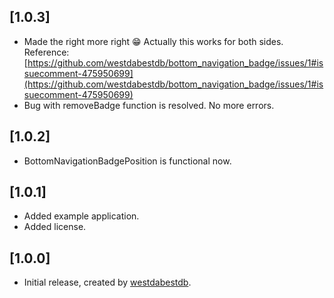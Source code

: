 ## [1.0.3]

* Made the right more right 😁 Actually this works for both sides. Reference: [https://github.com/westdabestdb/bottom_navigation_badge/issues/1#issuecomment-475950699](https://github.com/westdabestdb/bottom_navigation_badge/issues/1#issuecomment-475950699) 
* Bug with removeBadge function is resolved. No more errors.

## [1.0.2]

* BottomNavigationBadgePosition is functional now.

## [1.0.1]

* Added example application.
* Added license.


## [1.0.0]

* Initial release, created by [westdabestdb](https://www.instagram.com/westdabestdb/).